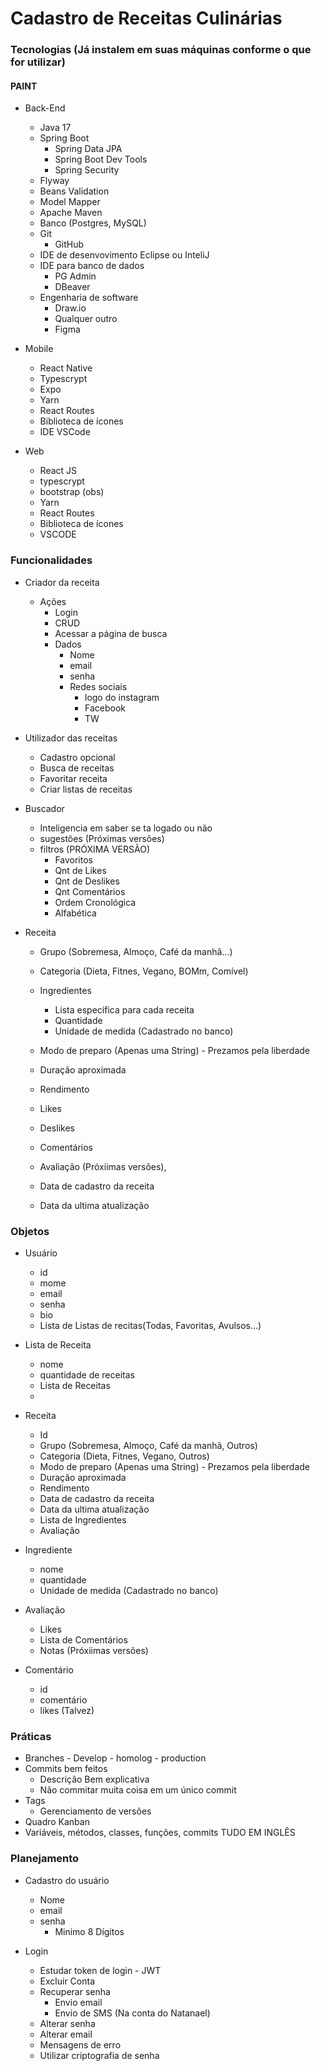 # Cadastro de Receitas Culinárias

### Tecnologias (Já instalem em suas máquinas conforme o que for utilizar)
#### PAINT
- Back-End
    - Java 17
    - Spring Boot
        - Spring Data JPA
        - Spring Boot Dev Tools
        - Spring Security
    - Flyway
    - Beans Validation
    - Model Mapper
    - Apache Maven
    - Banco (Postgres, MySQL)
    - Git
        - GitHub
    - IDE de desenvovimento Eclipse ou InteliJ
    - IDE para banco de dados
        - PG Admin
        - DBeaver
    - Engenharia de software
        - Draw.io
        - Qualquer outro
        - Figma
     
- Mobile
    - React Native
    - Typescrypt
    - Expo
    - Yarn
    - React Routes
    - Biblioteca de ícones
    - IDE VSCode
- Web
    - React JS
    - typescrypt
    - bootstrap (obs)
    - Yarn
    - React Routes
    - Biblioteca de ícones
    - VSCODE

### Funcionalidades
- Criador da receita
    - Ações
        - Login 
        - CRUD
        - Acessar a página de busca
        - Dados
            - Nome
            - email
            - senha
            - Redes sociais
                - logo do instagram
                - Facebook
                - TW

- Utilizador das receitas
    - Cadastro opcional
    - Busca de receitas
    - Favoritar receita
    - Criar listas de receitas

- Buscador
    - Inteligencia em saber se ta logado ou não
    - sugestões (Próximas versões)
    - filtros (PRÓXIMA VERSÃO)
        - Favoritos
        - Qnt de Likes
        - Qnt de Deslikes
        - Qnt Comentários
        - Ordem Cronológica
        - Alfabética
- Receita
    - Grupo (Sobremesa, Almoço, Café da manhã...)
    - Categoria (Dieta, Fitnes, Vegano, BOMm, Comível)
    - Ingredientes
        - Lista específica para cada receita
        - Quantidade
        - Unidade de medida (Cadastrado no banco)

    - Modo de preparo (Apenas uma String) - Prezamos pela liberdade
    - Duração aproximada
    - Rendimento
    - Likes
    - Deslikes
    - Comentários
    - Avaliação (Próxiimas versões),
    - Data de cadastro da receita
    - Data da ultima atualização

### Objetos
- Usuário
    - id
    - mome
    - email 
    - senha
    - bio
    - Lista de Listas de recitas(Todas, Favoritas, Avulsos...)

- Lista de Receita
    - nome
    - quantidade de receitas
    - Lista de Receitas
    - 
- Receita
    - Id
    - Grupo (Sobremesa, Almoço, Café da manhã, Outros)
    - Categoria (Dieta, Fitnes, Vegano, Outros)
    - Modo de preparo (Apenas uma String) - Prezamos pela liberdade
    - Duração aproximada
    - Rendimento
    - Data de cadastro da receita
    - Data da ultima atualização
    - Lista de Ingredientes
    - Avaliação

- Ingrediente
    - nome
    - quantidade
    - Unidade de medida (Cadastrado no banco)

- Avaliação
    - Likes
    - Lista de Comentários
    - Notas (Próxiimas versões)
- Comentário
    - id
    - comentário
    - likes (Talvez)
    
### Práticas
- Branches
        - Develop
        - homolog
        - production
- Commits bem feitos
    - Descrição Bem explicativa
    - Não commitar muita coisa em um único commit
-  Tags
    - Gerenciamento de versões
- Quadro Kanban
- Variáveis, métodos, classes, funções, commits TUDO EM INGLÊS 

### Planejamento

- Cadastro do usuário
    - Nome
    - email
    - senha 
        - Minimo 8 Dígitos

- Login
    - Estudar token de login
            - JWT
    - Excluir  Conta
    - Recuperar senha
        - Envio email
        - Envio de SMS (Na conta do Natanael)
    - Alterar senha
    - Alterar email
    - Mensagens de erro
    - Utilizar criptografia de senha

